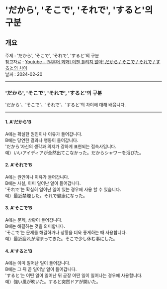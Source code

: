 # 'だから', 'そこで', 'それで', 'すると'의 구분

## 개요

주제 : 'だから', 'そこで', 'それで', 'すると'의 구분<br>
참고자료 : [Youtube - [일본어 회화] 이젠 틀리지 않아! だから / そこで / それで / すると의 차이](https://youtu.be/DSYc2BQrJEY?si=yoPw3vX3jyExm5bk)<br>
날짜 : 2024-02-20<br>

---

### 'だから', 'そこで', 'それで', 'すると'의 구분

'だから'、'そこで'、'それで'、'すると'의 차이에 대해 배웁니다.<br>

---

#### 1. A'だから'B

A에는 확실한 원인이나 이유가 들어갑니다.<br>
B에는 당연한 결과나 행동이 들어갑니다.<br>
'だから'자신의 생각과 의지가 강하게 표현되는 접속사입니다.<br>
예）いいアイディアが全然出てこなかった。だからシャワーを浴びた。<br>

#### 2. A'それで'B

A에는 원인이나 이유가 들어갑니다.<br>
B에는 사실, 이미 일어난 일이 들어갑니다.<br>
'それで'는 확실히 일어난 일이 있는 경우에 사용 할 수 있습니다.<br>
예）最近禁煙した。それで健康になった。<br>

#### 3. A'そこで'B

A에는 문제, 상황이 들어갑니다.<br>
B에는 해결하는 것을 의미합니다.<br>
'そこで'는 문제를 해결하거나 상황을 더욱 좋게하는 때 사용합니다.<br>
예）最近疲れが溜まってきた。そこで少し休む事にした。<br>

#### 4. A'すると'B

A에는 이미 일어난 일이 들어갑니다.<br>
B에는 그 뒤 곧 일어날 일이 들어갑니다.<br>
'すると'는 어떤 일이 일어난 뒤 곧장 어떤 일이 일어나는 경우에 사용합니다.<br>
예）強い風が吹いた。すると突然ドアが開いた。<br>
